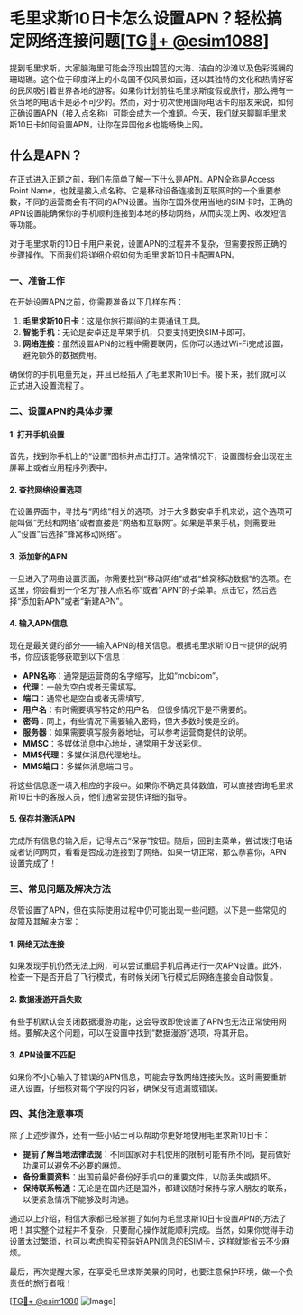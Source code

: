 # 毛里求斯10日卡怎么设置APN？轻松搞定网络连接问题[[TG💪+ @esim1088](https://t.me/s/esim1088)]

提到毛里求斯，大家脑海里可能会浮现出碧蓝的大海、洁白的沙滩以及色彩斑斓的珊瑚礁。这个位于印度洋上的小岛国不仅风景如画，还以其独特的文化和热情好客的民风吸引着世界各地的游客。如果你计划前往毛里求斯度假或旅行，那么拥有一张当地的电话卡是必不可少的。然而，对于初次使用国际电话卡的朋友来说，如何正确设置APN（接入点名称）可能会成为一个难题。今天，我们就来聊聊毛里求斯10日卡如何设置APN，让你在异国他乡也能畅快上网。

## 什么是APN？

在正式进入正题之前，我们先简单了解一下什么是APN。APN全称是Access Point Name，也就是接入点名称。它是移动设备连接到互联网时的一个重要参数，不同的运营商会有不同的APN设置。当你在国外使用当地的SIM卡时，正确的APN设置能确保你的手机顺利连接到本地的移动网络，从而实现上网、收发短信等功能。

对于毛里求斯的10日卡用户来说，设置APN的过程并不复杂，但需要按照正确的步骤操作。下面我们将详细介绍如何为毛里求斯10日卡配置APN。

### 一、准备工作

在开始设置APN之前，你需要准备以下几样东西：

1. **毛里求斯10日卡**：这是你旅行期间的主要通讯工具。
2. **智能手机**：无论是安卓还是苹果手机，只要支持更换SIM卡即可。
3. **网络连接**：虽然设置APN的过程中需要联网，但你可以通过Wi-Fi完成设置，避免额外的数据费用。

确保你的手机电量充足，并且已经插入了毛里求斯10日卡。接下来，我们就可以正式进入设置流程了。

### 二、设置APN的具体步骤

#### 1. 打开手机设置

首先，找到你手机上的“设置”图标并点击打开。通常情况下，设置图标会出现在主屏幕上或者应用程序列表中。

#### 2. 查找网络设置选项

在设置界面中，寻找与“网络”相关的选项。对于大多数安卓手机来说，这个选项可能叫做“无线和网络”或者直接是“网络和互联网”。如果是苹果手机，则需要进入“设置”后选择“蜂窝移动网络”。

#### 3. 添加新的APN

一旦进入了网络设置页面，你需要找到“移动网络”或者“蜂窝移动数据”的选项。在这里，你会看到一个名为“接入点名称”或者“APN”的子菜单。点击它，然后选择“添加新APN”或者“新建APN”。

#### 4. 输入APN信息

现在是最关键的部分——输入APN的相关信息。根据毛里求斯10日卡提供的说明书，你应该能够获取到以下信息：

- **APN名称**：通常是运营商的名字缩写，比如“mobicom”。
- **代理**：一般为空白或者无需填写。
- **端口**：通常也是空白或者无需填写。
- **用户名**：有时需要填写特定的用户名，但很多情况下是不需要的。
- **密码**：同上，有些情况下需要输入密码，但大多数时候是空的。
- **服务器**：如果需要填写服务器地址，可以参考运营商提供的说明。
- **MMSC**：多媒体消息中心地址，通常用于发送彩信。
- **MMS代理**：多媒体消息代理地址。
- **MMS端口**：多媒体消息端口号。

将这些信息逐一填入相应的字段中。如果你不确定具体数值，可以直接咨询毛里求斯10日卡的客服人员，他们通常会提供详细的指导。

#### 5. 保存并激活APN

完成所有信息的输入后，记得点击“保存”按钮。随后，回到主菜单，尝试拨打电话或者访问网页，看看是否成功连接到了网络。如果一切正常，那么恭喜你，APN设置完成了！

### 三、常见问题及解决方法

尽管设置了APN，但在实际使用过程中仍可能出现一些问题。以下是一些常见的故障及其解决方案：

#### 1. 网络无法连接

如果发现手机仍然无法上网，可以尝试重启手机后再进行一次APN设置。此外，检查一下是否开启了飞行模式，有时候关闭飞行模式后网络连接会自动恢复。

#### 2. 数据漫游开启失败

有些手机默认会关闭数据漫游功能，这会导致即使设置了APN也无法正常使用网络。要解决这个问题，可以在设置中找到“数据漫游”选项，将其开启。

#### 3. APN设置不匹配

如果你不小心输入了错误的APN信息，可能会导致网络连接失败。这时需要重新进入设置，仔细核对每个字段的内容，确保没有遗漏或错误。

### 四、其他注意事项

除了上述步骤外，还有一些小贴士可以帮助你更好地使用毛里求斯10日卡：

- **提前了解当地法律法规**：不同国家对手机使用的限制可能有所不同，提前做好功课可以避免不必要的麻烦。
- **备份重要资料**：出国前最好备份好手机中的重要文件，以防丢失或损坏。
- **保持联系畅通**：无论是在国内还是国外，都建议随时保持与家人朋友的联系，以便紧急情况下能够及时沟通。

通过以上介绍，相信大家都已经掌握了如何为毛里求斯10日卡设置APN的方法了吧！其实整个过程并不复杂，只要耐心操作就能顺利完成。当然，如果你觉得手动设置太过繁琐，也可以考虑购买预装好APN信息的ESIM卡，这样就能省去不少麻烦。

最后，再次提醒大家，在享受毛里求斯美景的同时，也要注意保护环境，做一个负责任的旅行者哦！

[[TG💪+ @esim1088](https://t.me/s/esim1088) ![Image](https://i.postimg.cc/4NQfJmqS/Snipaste-2025-05-13-00-14-12.png)]